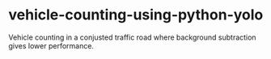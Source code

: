 # vehicle-counting-using-python-yolo
Vehicle counting in a conjusted traffic road where background subtraction gives lower performance.
